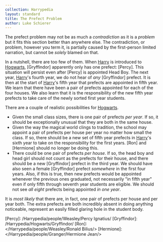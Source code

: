 ```yaml
---
collection: Harrypedia
layout: standard
title: The Prefect Problem
author: Luke Schierer
---
```


The prefect problem may not be as much a *contradiction* as it is a *problem* but it fits this section better than anywhere else.  The contradiction, or problem, however you term it, is partially caused by the first-person limited narration, but cannot be *solely* blamed on that.

In a nutshell, there are too few of them.  When [Harry] is introduced to [Hogwarts], [Gryffindor] apparently only has one prefect: [Percy].  This situation will persist even after [Percy] is appointed Head Boy.  The next year, [Harry]'s fourth year, we do not hear of *any* [Gryffindor] prefect.  It is then at the start of [Harry]'s fifth year that prefects are appointed in fifth year.  We learn that there have been a pair of prefects appointed for each of the four houses.  We also learn that it is the responsibility of the new fifth year prefects to take care of the newly sorted first year students.

There are a couple of realistic possibilities for [Hogwarts].
* Given the small class sizes, there is one pair of prefects *per year*.  If so, it should be exceptionally unusual that they are both in the same house.
* Given the way the magical world clings to tradition, the school may appoint a pair of prefects per house per year no matter how small the class.  If so, there should be a new set of fifth year prefects in [Harry]'s sixth year to take on the responsibility for the first years.  [Ron] and [Hermione] should no longer be doing this.
* There could be one pair of prefects *per house*.  If so, the head boy and head girl should not count as the prefects for their house, and there should be a new [Gryffindor] prefect in the third year.  We should have also seen a female [Gryffindor] prefect *somewhere* in the first four years. Also, if this is true, then new prefects would be appointed whenever the previous ones graduated, not necessarily "in fifth year" even if only fifth through seventh year students are eligible.  We should not see *all eight* prefects being appointed *in one year*.

It is *most likely* that there are, in fact, one pair of prefects per house and per year both.  The extra prefects are both incredibly absent in doing anything noticeable, represent an easily filled glaring hole in the student body.

[Harry]: </Harrypedia/people/Potter/Harry James/>
[Hogwarts]: /Harrypedia/Hogwarts/
[Percy]: /Harrypedia/people/Weasley/Percy Ignatius/
[Gryffindor]: /Harrypedia/Hogwarts/Gryffindor/
[Ron]: </Harrypedia/people/Weasley/Ronald Bilius/>
[Hermione]: </Harrypedia/people/Granger/Hermione Jean/>
